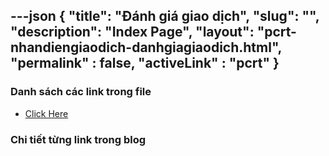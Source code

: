 ---json
{
    "title": "Đánh giá giao dịch",
    "slug": "",
    "description": "Index Page",
    "layout": "pcrt-nhandiengiaodich-danhgiagiaodich.html",
    "permalink" : false,
    "activeLink" : "pcrt"
}
---

### Danh sách các link trong file
- [Click Here](./blog-list.html)

### Chi tiết từng link trong blog